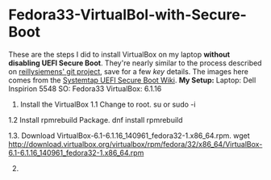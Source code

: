 # Fedora33-VirtualBol-with-Secure-Boot

These are the steps I did to install VirtualBox on my laptop **without disabling UEFI Secure Boot**. They're nearly similar to the process described
on [reillysiemens' git project][reillysiemensgitproject], save for a few _key_ details. The images here
comes from the [Systemtap UEFI Secure Boot Wiki][systemtap].
**My Setup:**
Laptop: Dell Inspirion 5548
SO: Fedora33
VirtualBox: 6.1.16

1. Install the VirtualBox
1.1 Change to root.
su or sudo -i

1.2 Install rpmrebuild Package.
dnf install rpmrebuild

1.3. Download VirtualBox-6.1-6.1.16_140961_fedora32-1.x86_64.rpm.
wget http://download.virtualbox.org/virtualbox/rpm/fedora/32/x86_64/VirtualBox-6.1-6.1.16_140961_fedora32-1.x86_64.rpm

2. 


[reillysiemensgitproject]: https://gist.github.com/reillysiemens/ac6bea1e6c7684d62f544bd79b2182a4
[systemtap]: https://sourceware.org/systemtap/wiki/SecureBoot
